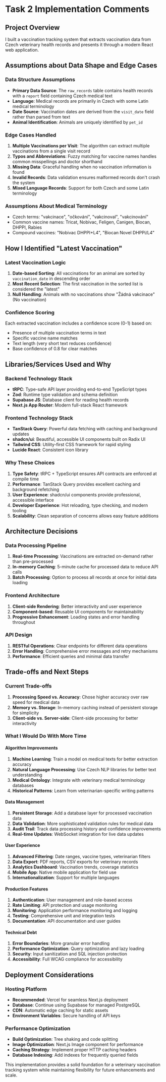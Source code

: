 # Task 2 Implementation Comments

## Project Overview
I built a vaccination tracking system that extracts vaccination data from Czech veterinary health records and presents it through a modern React web application.

## Assumptions about Data Shape and Edge Cases

### Data Structure Assumptions
- **Primary Data Source**: The `raw_records` table contains health records with a `report` field containing Czech medical text
- **Language**: Medical records are primarily in Czech with some Latin medical terminology
- **Date Source**: Vaccination dates are derived from the `visit_date` field rather than parsed from text
- **Animal Identification**: Animals are uniquely identified by `pet_id`

### Edge Cases Handled
1. **Multiple Vaccinations per Visit**: The algorithm can extract multiple vaccinations from a single visit record
2. **Typos and Abbreviations**: Fuzzy matching for vaccine names handles common misspellings and doctor shorthand
3. **Missing Data**: Graceful handling when no vaccination information is found
4. **Invalid Records**: Data validation ensures malformed records don't crash the system
5. **Mixed Language Records**: Support for both Czech and some Latin terminology

### Assumptions About Medical Terminology
- Czech terms: "vakcinace", "očkování", "vakcinoval", "vakcinování"
- Common vaccine names: Tricat, Nobivac, Feligen, Canigen, Biocan, DHPPI, Rabies
- Compound vaccines: "Nobivac DHPPI+L4", "Biocan Novel DHPPi/L4"

## How I Identified "Latest Vaccination"

### Latest Vaccination Logic
1. **Date-based Sorting**: All vaccinations for an animal are sorted by `vaccination_date` in descending order
2. **Most Recent Selection**: The first vaccination in the sorted list is considered the "latest"
3. **Null Handling**: Animals with no vaccinations show "Žádná vakcinace" (No vaccination)

### Confidence Scoring
Each extracted vaccination includes a confidence score (0-1) based on:
- Presence of multiple vaccination terms in text
- Specific vaccine name matches
- Text length (very short text reduces confidence)
- Base confidence of 0.8 for clear matches

## Libraries/Services Used and Why

### Backend Technology Stack
- **tRPC**: Type-safe API layer providing end-to-end TypeScript types
- **Zod**: Runtime type validation and schema definition
- **Supabase JS**: Database client for reading health records
- **Next.js App Router**: Modern full-stack React framework

### Frontend Technology Stack
- **TanStack Query**: Powerful data fetching with caching and background updates
- **shadcn/ui**: Beautiful, accessible UI components built on Radix UI
- **Tailwind CSS**: Utility-first CSS framework for rapid styling
- **Lucide React**: Consistent icon library

### Why These Choices
1. **Type Safety**: tRPC + TypeScript ensures API contracts are enforced at compile time
2. **Performance**: TanStack Query provides excellent caching and background refetching
3. **User Experience**: shadcn/ui components provide professional, accessible interface
4. **Developer Experience**: Hot reloading, type checking, and modern tooling
5. **Scalability**: Clean separation of concerns allows easy feature additions

## Architecture Decisions

### Data Processing Pipeline
1. **Real-time Processing**: Vaccinations are extracted on-demand rather than pre-processed
2. **In-memory Caching**: 5-minute cache for processed data to reduce API calls
3. **Batch Processing**: Option to process all records at once for initial data loading

### Frontend Architecture
1. **Client-side Rendering**: Better interactivity and user experience
2. **Component-based**: Reusable UI components for maintainability
3. **Progressive Enhancement**: Loading states and error handling throughout

### API Design
1. **RESTful Operations**: Clear endpoints for different data operations
2. **Error Handling**: Comprehensive error messages and retry mechanisms
3. **Performance**: Efficient queries and minimal data transfer

## Trade-offs and Next Steps

### Current Trade-offs
1. **Processing Speed vs. Accuracy**: Chose higher accuracy over raw speed for medical data
2. **Memory vs. Storage**: In-memory caching instead of persistent storage for simplicity
3. **Client-side vs. Server-side**: Client-side processing for better interactivity

### What I Would Do With More Time

#### Algorithm Improvements
1. **Machine Learning**: Train a model on medical texts for better extraction accuracy
2. **Natural Language Processing**: Use Czech NLP libraries for better text understanding
3. **Medical Ontology**: Integrate with veterinary medical terminology databases
4. **Historical Patterns**: Learn from veterinarian-specific writing patterns

#### Data Management
1. **Persistent Storage**: Add a database layer for processed vaccination data
2. **Data Validation**: More sophisticated validation rules for medical data
3. **Audit Trail**: Track data processing history and confidence improvements
4. **Real-time Updates**: WebSocket integration for live data updates

#### User Experience
1. **Advanced Filtering**: Date ranges, vaccine types, veterinarian filters
2. **Data Export**: PDF reports, CSV exports for veterinary records
3. **Analytics Dashboard**: Vaccination trends, coverage statistics
4. **Mobile App**: Native mobile application for field use
5. **Internationalization**: Support for multiple languages

#### Production Features
1. **Authentication**: User management and role-based access
2. **Rate Limiting**: API protection and usage monitoring
3. **Monitoring**: Application performance monitoring and logging
4. **Testing**: Comprehensive unit and integration tests
5. **Documentation**: API documentation and user guides

#### Technical Debt
1. **Error Boundaries**: More granular error handling
2. **Performance Optimization**: Query optimization and lazy loading
3. **Security**: Input sanitization and SQL injection protection
4. **Accessibility**: Full WCAG compliance for accessibility

## Deployment Considerations

### Hosting Platform
- **Recommended**: Vercel for seamless Next.js deployment
- **Database**: Continue using Supabase for managed PostgreSQL
- **CDN**: Automatic edge caching for static assets
- **Environment Variables**: Secure handling of API keys

### Performance Optimization
- **Build Optimization**: Tree shaking and code splitting
- **Image Optimization**: Next.js Image component for performance
- **Caching Strategy**: Implement proper HTTP caching headers
- **Database Indexing**: Add indexes for frequently queried fields

This implementation provides a solid foundation for a veterinary vaccination tracking system while maintaining flexibility for future enhancements and scale.
